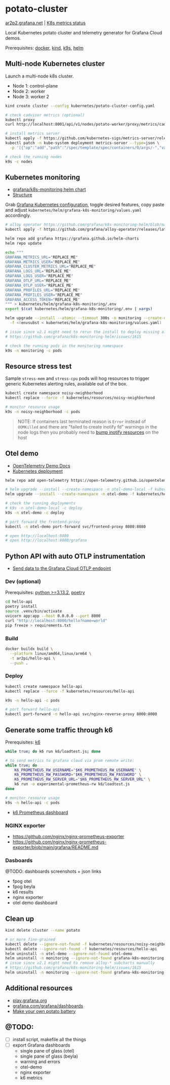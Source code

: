 # potato-cluster

[ar2p2.grafana.net](https://ar2p2.grafana.net/) | [K8s metrics status](https://ar2p2.grafana.net/a/grafana-k8s-app/configuration/metrics-status)

Local Kubernetes potato cluster and telemetry generator for Grafana Cloud demos.

Prerequisites: [docker](https://www.docker.com), [kind](https://kind.sigs.k8s.io), [k9s](https://k9scli.io), [helm](https://helm.sh)

## Multi-node Kubernetes cluster

Launch a multi-node k8s cluster.

- Node 1: control-plane
- Node 2: worker
- Node 3: worker 2

```sh
kind create cluster --config kubernetes/potato-cluster-config.yaml

# check cadvisor metrics (optional)
kubectl proxy
curl http://localhost:8001/api/v1/nodes/potato-worker/proxy/metrics/cadvisor

# install metrics server
kubectl apply -f https://github.com/kubernetes-sigs/metrics-server/releases/latest/download/components.yaml
kubectl patch -n kube-system deployment metrics-server --type=json \
  -p '[{"op":"add","path":"/spec/template/spec/containers/0/args/-","value":"--kubelet-insecure-tls"}]'

# check the running nodes
k9s -c nodes
```

## Kubernetes monitoring

- [grafana/k8s-monitoring helm chart](https://github.com/grafana/k8s-monitoring-helm/blob/main/charts/k8s-monitoring/README.md)
- [Structure](https://github.com/grafana/k8s-monitoring-helm/blob/main/charts/k8s-monitoring/docs/Structure.md)

Grab [Grafana Kubernetes configuration](https://ar2p2.grafana.net/a/grafana-k8s-app/configuration), toggle desired features, copy paste and adjust `kubernetes/helm/grafana-k8s-monitoring/values.yaml` accordingly.

```sh
# alloy operator https://github.com/grafana/k8s-monitoring-helm/blob/main/charts/k8s-monitoring/README.md
kubectl apply -f https://github.com/grafana/alloy-operator/releases/latest/download/collectors.grafana.com_alloy.yaml

helm repo add grafana https://grafana.github.io/helm-charts
helm repo update

echo """
GRAFANA_METRICS_URL="REPLACE_ME"
GRAFANA_METRICS_USER="REPLACE_ME"
GRAFANA_CLUSTER_METRICS_URL="REPLACE_ME"
GRAFANA_LOGS_URL="REPLACE_ME"
GRAFANA_LOGS_USER="REPLACE_ME"
GRAFANA_OTLP_URL="REPLACE_ME"
GRAFANA_OTLP_USER="REPLACE_ME"
GRAFANA_PROFILES_URL="REPLACE_ME"
GRAFANA_PROFILES_USER="REPLACE_ME"
GRAFANA_ACCESS_TOKEN="REPLACE_ME"
""" > kubernetes/helm/grafana-k8s-monitoring/.env
export $(cat kubernetes/helm/grafana-k8s-monitoring/.env | xargs)

helm upgrade --install --atomic --timeout 300s -n monitoring --create-namespace grafana-k8s-monitoring grafana/k8s-monitoring \
  -f <(envsubst < kubernetes/helm/grafana-k8s-monitoring/values.yaml)

# issue since v2.1 might need to rerun the install to deploy missing alloy-* resources after an uninstall because of dangling operator finalizer
# https://github.com/grafana/k8s-monitoring-helm/issues/1615

# check the running pods in the monitoring namespace
k9s -n monitoring -c pods
```

## Resource stress test

Sample `stress-mem` and `stress-cpu` pods will hog resources to trigger generic Kubernetes alerting rules, available out of the box.  

```sh
kubectl create namespace noisy-neighborhood
kubectl replace --force -f kubernetes/resources/noisy-neighborhood

# monitor resource usage
k9s -n noisy-neighborhood -c pods
```

> NOTE: If containers last terminated reason is `Error` instead of `OOMKilled` and there are "failed to create inotify fd" warnings in the node logs then you probably need to [bump inotify resources](https://kind.sigs.k8s.io/docs/user/known-issues/#pod-errors-due-to-too-many-open-files) on the host

## Otel demo

- [OpenTelemetry Demo Docs](https://opentelemetry.io/docs/demo/)
- [Kubernetes deployment](https://opentelemetry.io/docs/demo/kubernetes-deployment/)

```sh
helm repo add open-telemetry https://open-telemetry.github.io/opentelemetry-helm-charts

# helm upgrade --install --create-namespace -n otel-demo-local -f kubernetes/helm/otel-demo/values-local.yaml otel-demo-local open-telemetry/opentelemetry-demo
helm upgrade --install --create-namespace -n otel-demo -f kubernetes/helm/otel-demo/values.yaml otel-demo open-telemetry/opentelemetry-demo

# check the running deployments
# k9s -n otel-demo-local -c deploy
k9s -n otel-demo -c deploy

# port forward the frontend-proxy
kubectl -n otel-demo port-forward svc/frontend-proxy 8080:8080

# open http://localhost:8080
# open http://localhost:8080/grafana
```

## Python API with auto OTLP instrumentation

- [Send data to the Grafana Cloud OTLP endpoint](https://grafana.com/docs/grafana-cloud/send-data/otlp/send-data-otlp/)

### Dev (optional)

Prerequisites: [python >=3.13.2](https://www.python.org/downloads/), [poetry](https://python-poetry.org/)

```sh
cd hello-api
poetry install
source .venv/bin/activate
uvicorn app:app --host 0.0.0.0 --port 8000
curl "http://localhost:8000/hello?name=world"
pip freeze > requirements.txt
```

### Build

```sh
docker buildx build \
  --platform linux/amd64,linux/arm64 \
  -t ar2pi/hello-api \
  --push .
```

### Deploy

```sh
kubectl create namespace hello-api
kubectl replace --force -f kubernetes/resources/hello-api

k9s -n hello-api -c pods

# port forward hello-api
kubectl port-forward -n hello-api svc/nginx-reverse-proxy 8000:8000
```

## Generate some traffic through k6

Prerequisites: [k6](https://grafana.com/docs/k6/latest/set-up/install-k6)

```sh
while true; do k6 run k6/loadtest.js; done

# to send metrics to grafana cloud via prom remote write:
while true; do
    K6_PROMETHEUS_RW_USERNAME="$K6_PROMETHEUS_RW_USERNAME" \
    K6_PROMETHEUS_RW_PASSWORD="$K6_PROMETHEUS_RW_PASSWORD" \
    K6_PROMETHEUS_RW_SERVER_URL="$K6_PROMETHEUS_RW_SERVER_URL" \
    k6 run -o experimental-prometheus-rw k6/loadtest.js
done

# monitor resource usage
k9s -n hello-api -c pods
```

- [k6 Prometheus dashboard](https://grafana.com/grafana/dashboards/19665-k6-prometheus/)

### NGINX exporter

- https://github.com/nginx/nginx-prometheus-exporter
- https://github.com/nginx/nginx-prometheus-exporter/blob/main/grafana/README.md

### Dasboards

@TODO: dashboards screenshots + json links
- fpog otel
- fpog beyla
- k6 results
- nginx exporter
- otel demo dashboard

## Clean up

```sh
kind delete cluster --name potato

# or more fine-grained
kubectl delete --ignore-not-found -f kubernetes/resources/noisy-neighborhood
kubectl delete --ignore-not-found -f kubernetes/resources/hello-api
helm uninstall -n otel-demo --ignore-not-found otel-demo
helm uninstall -n monitoring --ignore-not-found grafana-k8s-monitoring
# issue since v2.1 might need to remove alloy-* subcharts manually
# https://github.com/grafana/k8s-monitoring-helm/issues/1615
helm uninstall -n monitoring --ignore-not-found grafana-k8s-monitoring-alloy-logs grafana-k8s-monitoring-alloy-metrics grafana-k8s-monitoring-alloy-profiles grafana-k8s-monitoring-alloy-receiver grafana-k8s-monitoring-alloy-singleton
```

## Additional resources

- [play.grafana.org](https://play.grafana.org/)
- [grafana.com/grafana/dashboards](https://grafana.com/grafana/dashboards/)
- [Make your own potato battery](https://youtu.be/SOsE5ECH_IM?feature=shared)

## @TODO:

- [ ] install script, makefile all the things
- [ ] export Grafana dashboards
  - single pane of glass (otel)
  - single pane of glass (beyla)
  - warning and errors
  - otel-demo
  - nginx exporter
  - k6 metrics

